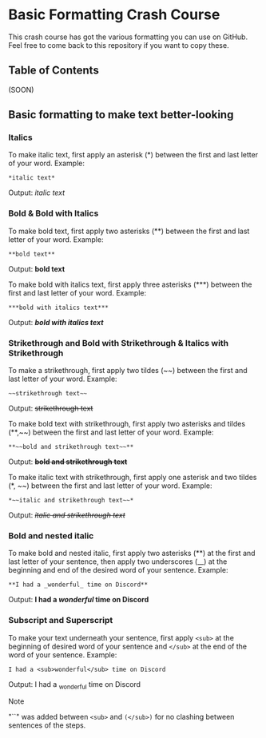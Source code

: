 # Basic Formatting Crash Course
This crash course has got the various formatting you can use on GitHub. Feel free to come back to this repository if you want to copy these.

## Table of Contents
(SOON)

## Basic formatting to make text better-looking
### Italics
To make italic text, first apply an asterisk (*) between the first and last letter of your word.
Example: 
```
*italic text*
```
Output: *italic text*
### Bold & Bold with Italics
To make bold text, first apply two asterisks (**) between the first and last letter of your word.
Example:
```
**bold text**
```
Output: **bold text**

To make bold with italics text, first apply three asterisks (***) between the first and last letter of your word.
Example:
```
***bold with italics text***
```
Output: ***bold with italics text***
### Strikethrough and Bold with Strikethrough & Italics with Strikethrough
To make a strikethrough, first apply two tildes (~~) between the first and last letter of your word.
Example:
```
~~strikethrough text~~
```
Output: ~~strikethrough text~~

To make bold text with strikethrough, first apply two asterisks and tildes (**,~~) between the first and last letter of your word.
Example: 
```
**~~bold and strikethrough text~~**
```
Output:
**~~bold and strikethrough text~~**

To make italic text with strikethrough, first apply one asterisk and two tildes (*, ~~) between the first and last letter of your word.
Example:
```
*~~italic and strikethrough text~~*
```
Output: *~~italic and strikethrough text~~*
### Bold and nested italic
To make bold and nested italic, first apply two asterisks (**) at the first and last letter of your sentence, then apply two underscores (__) at the beginning and end of the desired word of your sentence.
Example:
```
**I had a _wonderful_ time on Discord**
```
Output: **I had a _wonderful_ time on Discord**
### Subscript and Superscript
To make your text underneath your sentence, first apply `<sub>` at the beginning of desired word of your sentence and `</sub>` at the end of the word of your sentence.
Example:
```
I had a <sub>wonderful</sub> time on Discord
```
Output: I had a <sub>wonderful</sub> time on Discord
> [!NOTE]
> "``" was added between `<sub>` and `(</sub>)` for no clashing between sentences of the steps.
